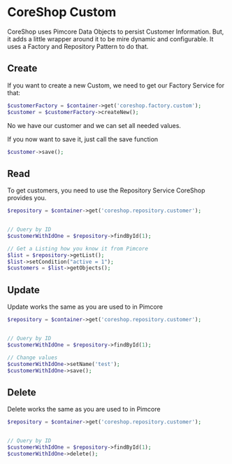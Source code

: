 # CoreShop Custom

CoreShop uses Pimcore Data Objects to persist Customer Information. But, it adds a little wrapper around it to be mire
dynamic and configurable. It uses a Factory and Repository Pattern to do that.

## Create

If you want to create a new Custom, we need to get our Factory Service for that:

```php
$customerFactory = $container->get('coreshop.factory.custom');
$customer = $customerFactory->createNew();
```

No we have our customer and we can set all needed values.

If you now want to save it, just call the save function

```php
$customer->save();
```

## Read

To get customers, you need to use the Repository Service CoreShop provides you.

```php
$repository = $container->get('coreshop.repository.customer');


// Query by ID
$customerWithIdOne = $repository->findById(1);

// Get a Listing how you know it from Pimcore
$list = $repository->getList();
$list->setCondition("active = 1");
$customers = $list->getObjects();

```

## Update

Update works the same as you are used to in Pimcore

```php
$repository = $container->get('coreshop.repository.customer');


// Query by ID
$customerWithIdOne = $repository->findById(1);

// Change values
$customerWithIdOne->setName('test');
$customerWithIdOne->save();
```

## Delete

Delete works the same as you are used to in Pimcore

```php
$repository = $container->get('coreshop.repository.customer');


// Query by ID
$customerWithIdOne = $repository->findById(1);
$customerWithIdOne->delete();
```